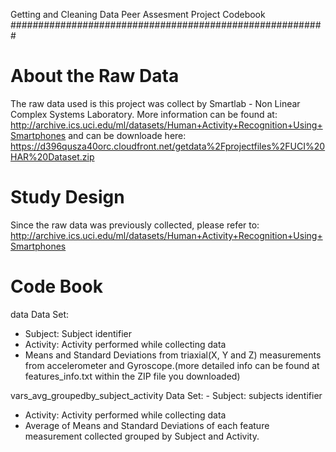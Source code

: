 Getting and Cleaning Data Peer Assesment Project Codebook
#########################################################

# About the Raw Data
The raw data used is this project was collect by Smartlab - Non Linear Complex Systems Laboratory. More information can be found at: http://archive.ics.uci.edu/ml/datasets/Human+Activity+Recognition+Using+Smartphones
and can be downloade here: https://d396qusza40orc.cloudfront.net/getdata%2Fprojectfiles%2FUCI%20HAR%20Dataset.zip

# Study Design

Since the raw data was previously collected, please refer to: http://archive.ics.uci.edu/ml/datasets/Human+Activity+Recognition+Using+Smartphones

# Code Book
  data Data Set: 
   - Subject: Subject identifier
   - Activity: Activity performed while collecting data
   - Means and Standard Deviations from triaxial(X, Y and Z) measurements from  accelerometer and Gyroscope.(more detailed info can be found at features_info.txt within the ZIP file you downloaded)

  vars_avg_groupedby_subject_activity Data Set: 
	 - Subject: subjects identifier
   - Activity: Activity performed while collecting data
   - Average of Means and Standard Deviations of each feature measurement collected grouped by Subject and Activity.
